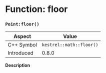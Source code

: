 
# Function: floor
### `Point:floor()`

| Aspect | Value |
| --- | --- |
| C++ Symbol | `kestrel::math::floor()` |
| Introduced | 0.8.0 |

**Description**


